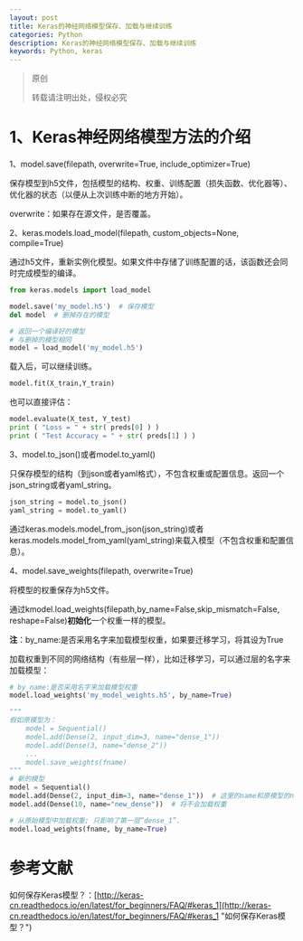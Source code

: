 ```yaml
---
layout: post
title: Keras的神经网络模型保存、加载与继续训练
categories: Python
description: Keras的神经网络模型保存、加载与继续训练
keywords: Python, keras
---
```


> 原创
> 
> 转载请注明出处，侵权必究

# 1、Keras神经网络模型方法的介绍
1、model.save(filepath, overwrite=True, include_optimizer=True)

保存模型到h5文件，包括模型的结构、权重、训练配置（损失函数、优化器等）、优化器的状态（以便从上次训练中断的地方开始）。

overwrite：如果存在源文件，是否覆盖。

2、keras.models.load_model(filepath, custom_objects=None, compile=True)

通过h5文件，重新实例化模型。如果文件中存储了训练配置的话，该函数还会同时完成模型的编译。

```python
from keras.models import load_model

model.save('my_model.h5')  # 保存模型
del model  # 删掉存在的模型

# 返回一个编译好的模型
# 与删掉的模型相同
model = load_model('my_model.h5')
```

载入后，可以继续训练。

```python
model.fit(X_train,Y_train)
```

也可以直接评估：

```python
model.evaluate(X_test, Y_test)
print ( "Loss = " + str( preds[0] ) )
print ( "Test Accuracy = " + str( preds[1] ) )
```

3、model.to_json()或者model.to_yaml()

只保存模型的结构（到json或者yaml格式），不包含权重或配置信息。返回一个json_string或者yaml_string。

```python
json_string = model.to_json()
yaml_string = model.to_yaml()
```

通过keras.models.model_from_json(json_string)或者keras.models.model_from_yaml(yaml_string)来载入模型（不包含权重和配置信息）。

4、model.save_weights(filepath, overwrite=True)

将模型的权重保存为h5文件。

通过kmodel.load_weights(filepath,by_name=False,skip_mismatch=False, reshape=False)**初始化**一个权重一样的模型。

**注**：by_name:是否采用名字来加载模型权重，如果要迁移学习，将其设为True

加载权重到不同的网络结构（有些层一样），比如迁移学习，可以通过层的名字来加载模型：

```python
# by_name:是否采用名字来加载模型权重
model.load_weights('my_model_weights.h5', by_name=True)
```

```python
"""
假如原模型为：
    model = Sequential()
    model.add(Dense(2, input_dim=3, name="dense_1"))
    model.add(Dense(3, name="dense_2"))
    ...
    model.save_weights(fname)
"""
# 新的模型
model = Sequential()
model.add(Dense(2, input_dim=3, name="dense_1"))  # 这里的name和原模型的name相同，将会加载权重
model.add(Dense(10, name="new_dense"))  # 将不会加载权重

# 从原始模型中加载权重; 只影响了第一层“dense_1”.
model.load_weights(fname, by_name=True)
```

# 参考文献

如何保存Keras模型？：[http://keras-cn.readthedocs.io/en/latest/for_beginners/FAQ/#keras_1](http://keras-cn.readthedocs.io/en/latest/for_beginners/FAQ/#keras_1 "如何保存Keras模型？")


